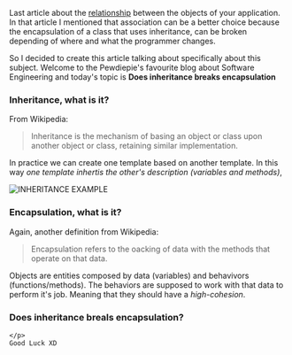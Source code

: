 <div style="text-align: left;">
    <p>
        Last article about the <a href="https://gabrielslima.github.io/blog/post.html?id=27" target="_blank">relationship</a>
        between the objects of your application. In that article I mentioned
        that association can be a better choice because the encapsulation
        of a class that uses inheritance, can be broken depending of where
        and what the programmer changes.
    </p>
    <p>
        So I decided to create this article talking about specifically
        about this subject. Welcome to the Pewdiepie's favourite
        blog about Software Engineering and today's topic is
        <b>Does inheritance breaks encapsulation</b>
    </p>
    <h3>Inheritance, what is it?</h3>
    <p>
        From Wikipedia:
    </p>
    <blockquote>
        Inheritance is the mechanism of basing an object or class
            upon another object or class, retaining similar implementation.
    </blockquote>
    <p>
        In practice we can create one template based on another template.
        In this way <i>one template inhertis the other's description (variables and methods)</i>,
    </p>
    <img src="#" alt="INHERITANCE EXAMPLE">
    <h3>Encapsulation, what is it?</h3>
    <p>
        Again, another definition from Wikipedia:
    </p>
    <blockquote>
        Encapsulation refers to the oacking of data with the methods
        that operate on that data.
    </blockquote>
    <p>
        Objects are entities composed by data (variables) and behavivors
        (functions/methods). The behaviors are supposed to
        work with that data to perform it's job. Meaning that they should
        have a <i>high-cohesion</i>.
    </p>
    <h3>Does inheritance breals encapsulation?</h3>
    <p>
        
    </p>
    Good Luck XD
</div>